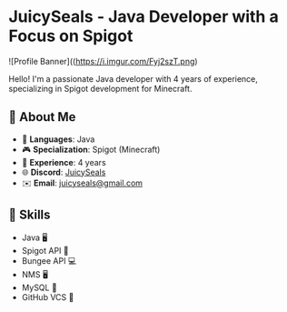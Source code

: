 # JuicySeals - Java Developer with a Focus on Spigot

![Profile Banner]((https://i.imgur.com/Fyj2szT.png)

Hello! I'm a passionate Java developer with 4 years of experience, specializing in Spigot development for Minecraft.

## 🚀 About Me

- 💼 **Languages**: Java
- 🎮 **Specialization**: Spigot (Minecraft)
- 📆 **Experience**: 4 years
- 🌐 **Discord**: [JuicySeals](https://discord.com/users/503906085015388160)
- ✉️ **Email**: juicyseals@gmail.com

## 🔧 Skills

- Java 🖥️ 
- Spigot API 🚰
- Bungee API 💻 
- NMS 🖥️ 
- MySQL 💽
- GitHub VCS 💾
